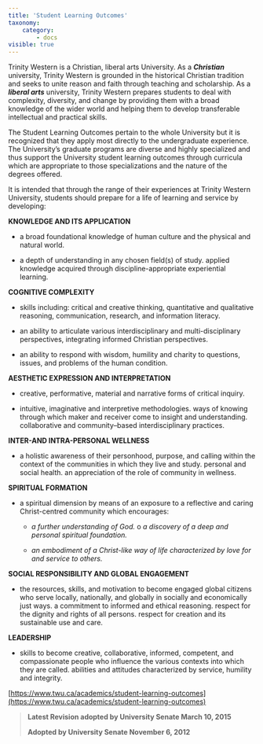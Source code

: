 ```yaml
---
title: 'Student Learning Outcomes'
taxonomy:
    category:
        - docs
visible: true
---
```



Trinity Western is a Christian, liberal arts University. As a
***Christian*** university, Trinity Western is grounded in the
historical Christian tradition and seeks to unite reason and faith
through teaching and scholarship. As a ***liberal arts*** university,
Trinity Western prepares students to deal with complexity, diversity,
and change by providing them with a broad knowledge of the wider world
and helping them to develop transferable intellectual and practical
skills.

The Student Learning Outcomes pertain to the whole University but it is
recognized that they apply most directly to the undergraduate
experience. The University’s graduate programs are diverse and highly
specialized and thus support the University student learning outcomes
through curricula which are appropriate to those specializations and the
nature of the degrees offered.

It is intended that through the range of their experiences at Trinity
Western University, students should prepare for a life of learning and
service by developing:

**KNOWLEDGE AND ITS APPLICATION**

  - a broad foundational knowledge of human culture and the physical and
    natural world.

  - a depth of understanding in any chosen field(s) of study. applied
    knowledge acquired through discipline-appropriate experiential
    learning.

**COGNITIVE COMPLEXITY**

  - skills including: critical and creative thinking, quantitative and
    qualitative reasoning, communication, research, and information
    literacy.

  - an ability to articulate various interdisciplinary and
    multi-disciplinary perspectives, integrating informed Christian
    perspectives.

  - an ability to respond with wisdom, humility and charity to
    questions, issues, and problems of the human condition.

**AESTHETIC EXPRESSION AND INTERPRETATION**

  - creative, performative, material and narrative forms of critical
    inquiry.

  - intuitive, imaginative and interpretive methodologies. ways of
    knowing through which maker and receiver come to insight and
    understanding. collaborative and community–based interdisciplinary
    practices.

**INTER-AND INTRA-PERSONAL WELLNESS**

  - a holistic awareness of their personhood, purpose, and calling
    within the context of the communities in which they live and study.
    personal and social health. an appreciation of the role of community
    in wellness.

**SPIRITUAL FORMATION**

  - a spiritual dimension by means of an exposure to a reflective and
    caring Christ-centred community which encourages:
    
      - *a further understanding of God.* o *a discovery of a deep and
        personal spiritual foundation.*
    
      - *an embodiment of a Christ-like way of life characterized by
        love for and service to others.*

**SOCIAL RESPONSIBILITY AND GLOBAL ENGAGEMENT**

  - the resources, skills, and motivation to become engaged global
    citizens who serve locally, nationally, and globally in socially and
    economically just ways. a commitment to informed and ethical
    reasoning. respect for the dignity and rights of all persons.
    respect for creation and its sustainable use and care.

**LEADERSHIP**

  - skills to become creative, collaborative, informed, competent, and
    compassionate people who influence the various contexts into which
    they are called. abilities and attitudes characterized by service,
    humility and integrity.

[https://www.twu.ca/academics/student-learning-outcomes](https://www.twu.ca/academics/student-learning-outcomes)

> **Latest Revision adopted by University Senate March 10, 2015**
> 
> **Adopted by University Senate November 6, 2012**